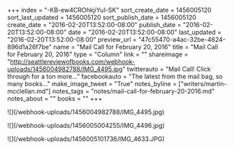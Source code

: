 +++
index = "-KB-ew4CROhkjiYuI-SK"
sort_create_date = 1456005120
sort_last_updated = 1456005120
sort_publish_date = 1456005120
create_date = "2016-02-20T13:52:00-08:00"
publish_date = "2016-02-20T13:52:00-08:00"
date = "2016-02-20T13:52:00-08:00"
last_updated = "2016-02-20T13:52:00-08:00"
preview_url = "47c55470-a4ac-32be-4624-896d1a26f7be"
name = "Mail Call for February 20, 2016"
title = "Mail Call for February 20, 2016"
type = "Column"
link = ""
shareimage = "http://seattlereviewofbooks.com/webhook-uploads/1456004982788/IMG_4495.jpg"
twitterauto = "Mail Call! Click through for a ton more..."
facebookauto = "The latest from the mail bag, so many books..."
make_image_tweet = "True"
notes_byline = ["writers/martin-mcclellan.md"]
notes_tags = "notes/mail-call-for-february-20-2016.md"
notes_about = ""
books = ""
+++
<p class="image">![](/webhook-uploads/1456004982788/IMG_4495.jpg)</p>

<p class="image">![](/webhook-uploads/1456005004255/IMG_4496.jpg)</p>

<p class="image">![](/webhook-uploads/1456005101736/IMG_4633.JPG)</p>